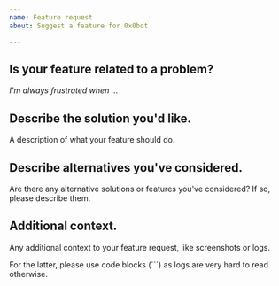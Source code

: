 ```yaml
---
name: Feature request
about: Suggest a feature for 0x0bot

---
```


## Is your feature related to a problem?

*I'm always frustrated when ...*

## Describe the solution you'd like.

A description of what your feature should do.

## Describe alternatives you've considered.

Are there any alternative solutions or features you've considered?
If so, please describe them.

## Additional context.

Any additional context to your feature request, like screenshots or logs.

For the latter, please use code blocks (```) as logs are very hard
to read otherwise.
